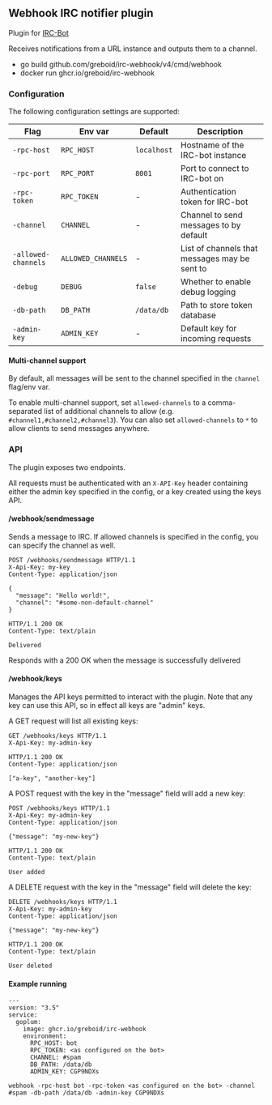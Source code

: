 ## Webhook IRC notifier plugin

Plugin for [IRC-Bot](https://github.com/greboid/irc-bot)

Receives notifications from a URL instance and outputs them to a channel.

- go build github.com/greboid/irc-webhook/v4/cmd/webhook
- docker run ghcr.io/greboid/irc-webhook

### Configuration

The following configuration settings are supported:

| Flag                | Env var            | Default     | Description                                   |
|---------------------|--------------------|-------------|-----------------------------------------------|
| `-rpc-host`         | `RPC_HOST`         | `localhost` | Hostname of the IRC-bot instance              |
| `-rpc-port`         | `RPC_PORT`         | `8001`      | Port to connect to IRC-bot on                 |
| `-rpc-token`        | `RPC_TOKEN`        | -           | Authentication token for IRC-bot              |
| `-channel`          | `CHANNEL`          | -           | Channel to send messages to by default        |
| `-allowed-channels` | `ALLOWED_CHANNELS` | -           | List of channels that messages may be sent to |
| `-debug`            | `DEBUG`            | `false`     | Whether to enable debug logging               |
| `-db-path`          | `DB_PATH`          | `/data/db`  | Path to store token database                  |
| `-admin-key`        | `ADMIN_KEY`        | -           | Default key for incoming requests             |

#### Multi-channel support

By default, all messages will be sent to the channel specified in the `channel`
flag/env var.

To enable multi-channel support, set `allowed-channels` to a comma-separated
list of additional channels to allow (e.g. `#channel1,#channel2,#channel3`).
You can also set `allowed-channels` to `*` to allow clients to send messages
anywhere.

### API

The plugin exposes two endpoints.

All requests must be authenticated with an `X-API-Key` header containing either
the admin key specified in the config, or a key created using the keys API.

#### /webhook/sendmessage

Sends a message to IRC. If allowed channels is specified in the config, you
can specify the channel as well.

```http
POST /webhooks/sendmessage HTTP/1.1
X-Api-Key: my-key
Content-Type: application/json

{
  "message": "Hello world!",
  "channel": "#some-non-default-channel"
}
```

```http
HTTP/1.1 200 OK
Content-Type: text/plain

Delivered
```

Responds with a 200 OK when the message is successfully delivered

#### /webhook/keys

Manages the API keys permitted to interact with the plugin. Note that any key
can use this API, so in effect all keys are "admin" keys.

A GET request will list all existing keys:

```http
GET /webhooks/keys HTTP/1.1
X-Api-Key: my-admin-key
```

```http
HTTP/1.1 200 OK
Content-Type: application/json

["a-key", "another-key"]
```

A POST request with the key in the "message" field will add a new key:

```http
POST /webhooks/keys HTTP/1.1
X-Api-Key: my-admin-key
Content-Type: application/json

{"message": "my-new-key"}
```

```http
HTTP/1.1 200 OK
Content-Type: text/plain

User added
```

A DELETE request with the key in the "message" field will delete the key:

```http
DELETE /webhooks/keys HTTP/1.1
X-Api-Key: my-admin-key
Content-Type: application/json

{"message": "my-new-key"}
```

```http
HTTP/1.1 200 OK
Content-Type: text/plain

User deleted
```

#### Example running

```
---
version: "3.5"
service:
  goplum:
    image: ghcr.io/greboid/irc-webhook
    environment:
      RPC_HOST: bot
      RPC_TOKEN: <as configured on the bot>
      CHANNEL: #spam
      DB_PATH: /data/db
      ADMIN_KEY: CGP9NDXs
```

```
webhook -rpc-host bot -rpc-token <as configured on the bot> -channel #spam -db-path /data/db -admin-key CGP9NDXs
```
